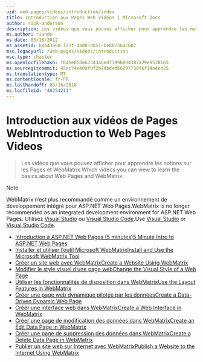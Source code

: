 ```yaml
---
uid: web-pages/videos/introduction/index
title: Introduction aux Pages Web vidéos | Microsoft Docs
author: rick-anderson
description: Les vidéos que vous pouvez afficher pour apprendre les notions sur les Pages et WebMatrix.
ms.author: riande
ms.date: 05/18/2012
ms.assetid: b8a43660-177f-4a00-bb51-be887364c607
msc.legacyurl: /web-pages/videos/introduction
msc.type: chapter
ms.openlocfilehash: f645e05deb334346ed7199b804387a29e9538165
ms.sourcegitcommit: 45ac74e400f9f2b7dbded66297730f6f14a4eb25
ms.translationtype: MT
ms.contentlocale: fr-FR
ms.lasthandoff: 08/16/2018
ms.locfileid: "48254211"
---
```

<a name="introduction-to-web-pages-videos"></a><span data-ttu-id="3c39e-103">Introduction aux vidéos de Pages Web</span><span class="sxs-lookup"><span data-stu-id="3c39e-103">Introduction to Web Pages Videos</span></span>
====================
> <span data-ttu-id="3c39e-104">Les vidéos que vous pouvez afficher pour apprendre les notions sur les Pages et WebMatrix.</span><span class="sxs-lookup"><span data-stu-id="3c39e-104">Which videos you can view to learn the basics about Web Pages and WebMatrix.</span></span>

> [!NOTE] 
> <span data-ttu-id="3c39e-105">WebMatrix n’est plus recommandé comme un environnement de développement intégré pour ASP.NET Web Pages.</span><span class="sxs-lookup"><span data-stu-id="3c39e-105">WebMatrix is no longer recommended as an integrated development environment for ASP.NET Web Pages.</span></span> <span data-ttu-id="3c39e-106">Utilisez [Visual Studio](xref:aspnet/web-pages/overview/getting-started/program-asp-net-web-pages-in-visual-studio) ou [Visual Studio Code](https://code.visualstudio.com/).</span><span class="sxs-lookup"><span data-stu-id="3c39e-106">Use [Visual Studio](xref:aspnet/web-pages/overview/getting-started/program-asp-net-web-pages-in-visual-studio) or [Visual Studio Code](https://code.visualstudio.com/).</span></span>


- [<span data-ttu-id="3c39e-107">Introduction à ASP.NET Web Pages (5 minutes)</span><span class="sxs-lookup"><span data-stu-id="3c39e-107">5 Minute Intro to ASP.NET Web Pages</span></span>](5-minute-introduction-to-aspnet-web-pages.md)
- [<span data-ttu-id="3c39e-108">Installer et utiliser l’outil Microsoft WebMatrix</span><span class="sxs-lookup"><span data-stu-id="3c39e-108">Install and Use the Microsoft WebMatrix Tool</span></span>](install-and-use-the-microsoft-webmatrix-tool.md)
- [<span data-ttu-id="3c39e-109">Créer un site web avec WebMatrix</span><span class="sxs-lookup"><span data-stu-id="3c39e-109">Create a Website Using WebMatrix</span></span>](create-a-website-using-webmatrix.md)
- [<span data-ttu-id="3c39e-110">Modifier le style visuel d’une page web</span><span class="sxs-lookup"><span data-stu-id="3c39e-110">Change the Visual Style of a Web Page</span></span>](change-the-visual-style-of-a-web-page.md)
- [<span data-ttu-id="3c39e-111">Utiliser les fonctionnalités de disposition dans WebMatrix</span><span class="sxs-lookup"><span data-stu-id="3c39e-111">Use the Layout Features in WebMatrix</span></span>](use-the-layout-features-in-webmatrix.md)
- [<span data-ttu-id="3c39e-112">Créer une page web dynamique pilotée par les données</span><span class="sxs-lookup"><span data-stu-id="3c39e-112">Create a Data-Driven Dynamic Web Page</span></span>](create-a-data-driven-dynamic-web-page.md)
- [<span data-ttu-id="3c39e-113">Créer une interface web dans WebMatrix</span><span class="sxs-lookup"><span data-stu-id="3c39e-113">Create a Web Interface in WebMatrix</span></span>](create-a-web-interface-in-webmatrix.md)
- [<span data-ttu-id="3c39e-114">Créer une page de modification des données dans WebMatrix</span><span class="sxs-lookup"><span data-stu-id="3c39e-114">Create an Edit Data Page in WebMatrix</span></span>](create-an-edit-data-page-in-webmatrix.md)
- [<span data-ttu-id="3c39e-115">Créer une page de suppression des données dans WebMatrix</span><span class="sxs-lookup"><span data-stu-id="3c39e-115">Create a Delete Data Page in WebMatrix</span></span>](create-a-delete-data-page-in-webmatrix.md)
- [<span data-ttu-id="3c39e-116">Publier un site web sur Internet avec WebMatrix</span><span class="sxs-lookup"><span data-stu-id="3c39e-116">Publish a Website to the Internet Using WebMatrix</span></span>](publish-a-website-to-the-internet-using-webmatrix.md)
